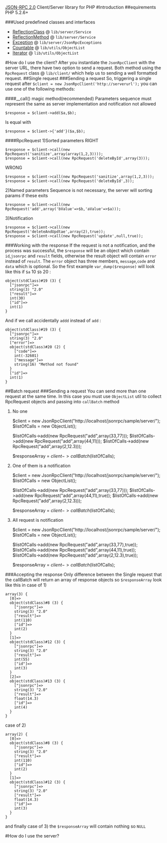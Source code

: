 [﻿JSON-RPC 2.0](http://groups.google.com/group/json-rpc/web/json-rpc-2-0) Client/Server library for PHP
#Introduction
##equirements
PHP 5.2.6+

###Used predefined classes and interfaces
 - [ReflectionClass](http://www.php.net/manual/en/class.reflectionclass.php) @ `lib/server/Service`
 - [ReflectionMethod](http://www.php.net/manual/en/class.reflectionmethod.php) @ `lib/server/Service`
 - [Exception](http://www.php.net/manual/en/class.exception.php) @ `lib/server/JsonRpcExceptions`
 - [Countable](http://www.php.net/manual/en/class.countable.php) @ `lib/utils/ObjectList` 
 - [Iterator](http://www.php.net/manual/en/class.iterator.php) @ `lib/utils/ObjectList`

#How do I use the client?
After you instantiate the `JsonRpcClient` with the server URL, there have two option to send a request. Both method using the `RpcRequest` class @ `lib/client/` which help us to sending a well formatted request.
##Single request
###Sending a request
So, triggering a single request after `$client = new JsonRpcClient('http://serverurl');` you can use one of the following methods:


####__call() magic method(recommended)
Parameters sequence must represent the same as server implementation and notification not allowed

    $response = $client->add($a,$b);

Is equal with

    $response = $client->{'add'}($a,$b);

####RpcRequest
1)Sorted parameters
RIGHT

    $response = $client->call(new RpcRequest('sanitize',array(array(1,2,3))));
    $response = $client->call(new RpcRequest('deleteById',array(3)));

WRONG

    $response = $client->call(new RpcRequest('sanitize',array(1,2,3)));
    $response = $client->call(new RpcRequest('deleteById',3));

2)Named parameters
Sequence is not necessary, the server will sorting params if these exits

    $response = $client->call(new RpcRequest('add',array('bValue'=>$b,'aValue'=>$a)));

3)Notification

    $response = $client->call(new RpcRequest('deleteAndUpdtae',array(2),true));
    $response = $client->call(new RpcRequest('update',null,true));


###Working with the response
If the request is not a notification, and the process was successful, the `$response` will be an object which contain `id`,`jsonrpc` and `result` fields, otherwise the result object will contain `error` instead of `result`. The `error` object has three members, `message`,`code` and `data` which is optional. So the first example `var_dump($response)` will look like this if `$a` 10 `$b` 20 :

    object(stdClass)#19 (3) {
      ["jsonrpc"]=>
      string(3) "2.0"
      ["result"]=>
      int(30)
      ["id"]=>
      int(1)
    }

And if we call accidentally `addd` instead of `add` :

    object(stdClass)#19 (3) {
      ["jsonrpc"]=>
      string(3) "2.0"
      ["error"]=>
      object(stdClass)#20 (2) {
        ["code"]=>
        int(-32601)
        ["message"]=>
        string(16) "Method not found"
      }
      ["id"]=>
      int(1)
    }

##Batch request
###Sending a request
You can send more than one request at the same time. In this case you must use `ObjectList` util to collect RpcRequest objects and passing into `callBatch` method

1) No one

    $client = new JsonRpcClient("http://localhost/jsonrpc/sample/server/");
    $listOfCalls = new ObjectList();

    $listOfCalls->add(new RpcRequest("add",array(33,77)));
    $listOfCalls->add(new RpcRequest("add",array(44,11)));
    $listOfCalls->add(new RpcRequest("add",array(2,12.3)));

    $responseArray = $client->callBatch($listOfCalls);

2) One of them is a notification

    $client = new JsonRpcClient("http://localhost/jsonrpc/sample/server/");
    $listOfCalls = new ObjectList();

    $listOfCalls->add(new RpcRequest("add",array(33,77)));
    $listOfCalls->add(new RpcRequest("add",array(44,11),true));
    $listOfCalls->add(new RpcRequest("add",array(2,12.3)));

    $responseArray = $client->callBatch($listOfCalls);

3) All request is notification

    $client = new JsonRpcClient("http://localhost/jsonrpc/sample/server/");
    $listOfCalls = new ObjectList();

    $listOfCalls->add(new RpcRequest("add",array(33,77),true));
    $listOfCalls->add(new RpcRequest("add",array(44,11),true));
    $listOfCalls->add(new RpcRequest("add",array(2,12.3),true));

    $responseArray = $client->callBatch($listOfCalls);

###Accepting the response
Only difference between the Single request that the callBatch will return an array of response objects so `$responseArray` look like this in case of 1)

    array(3) {
      [0]=>
      object(stdClass)#8 (3) {
        ["jsonrpc"]=>
        string(3) "2.0"
        ["result"]=>
        int(110)
        ["id"]=>
        int(2)
      }
      [1]=>
      object(stdClass)#12 (3) {
        ["jsonrpc"]=>
        string(3) "2.0"
        ["result"]=>
        int(55)
        ["id"]=>
        int(3)
      }
      [2]=>
      object(stdClass)#13 (3) {
        ["jsonrpc"]=>
        string(3) "2.0"
        ["result"]=>
        float(14.3)
        ["id"]=>
        int(4)
      }
    }

case of 2)

    array(2) {
      [0]=>
      object(stdClass)#8 (3) {
        ["jsonrpc"]=>
        string(3) "2.0"
        ["result"]=>
        int(110)
        ["id"]=>
        int(2)
      }
      [1]=>
      object(stdClass)#12 (3) {
        ["jsonrpc"]=>
        string(3) "2.0"
        ["result"]=>
        float(14.3)
        ["id"]=>
        int(3)
      }
    }

and finally case of 3) the `$responseArray` will contain nothing so `NULL`

#How do I use the server?
